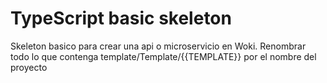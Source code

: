 # TypeScript basic skeleton

Skeleton basico para crear una api o microservicio en Woki.
Renombrar todo lo que contenga template/Template/{{TEMPLATE}} por el nombre del proyecto
